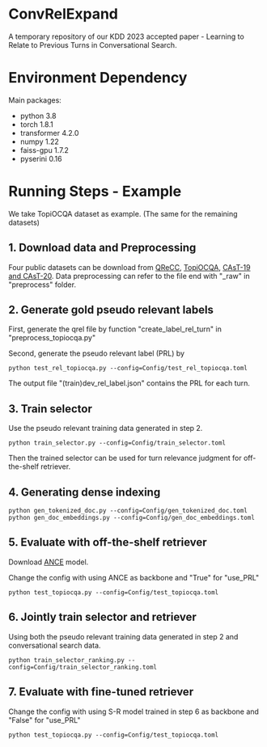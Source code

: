 # ConvRelExpand

A temporary repository of our KDD 2023 accepted paper - Learning to Relate to Previous Turns in Conversational Search.

# Environment Dependency

Main packages:
- python 3.8
- torch 1.8.1
- transformer 4.2.0
- numpy 1.22
- faiss-gpu 1.7.2
- pyserini 0.16

# Running Steps - Example

We take TopiOCQA dataset as example. (The same for the remaining datasets)

## 1. Download data and Preprocessing

Four public datasets can be download from [QReCC](https://github.com/apple/ml-qrecc), [TopiOCQA](https://github.com/McGill-NLP/topiocqa), [CAsT-19 and CAsT-20](https://www.treccast.ai/). Data preprocessing can refer to the file end with "_raw" in "preprocess" folder.

## 2. Generate gold pseudo relevant labels

First, generate the qrel file by function "create_label_rel_turn" in "preprocess_topiocqa.py"

Second, generate the pseudo relevant label (PRL) by
```
python test_rel_topiocqa.py --config=Config/test_rel_topiocqa.toml
```

The output file "(train)dev_rel_label.json" contains the PRL for each turn.

## 3. Train selector

Use the pseudo relevant training data generated in step 2.
```
python train_selector.py --config=Config/train_selector.toml
```

Then the trained selector can be used for turn relevance judgment for off-the-shelf retriever.

## 4. Generating dense indexing

```
python gen_tokenized_doc.py --config=Config/gen_tokenized_doc.toml
python gen_doc_embeddings.py --config=Config/gen_doc_embeddings.toml
```

## 5. Evaluate with off-the-shelf retriever

Download [ANCE](https://huggingface.co/castorini/ance-msmarco-passage) model.

Change the config with using ANCE as backbone and "True" for "use_PRL"
```
python test_topiocqa.py --config=Config/test_topiocqa.toml
```

## 6. Jointly train selector and retriever

Using both the pseudo relevant training data generated in step 2 and conversational search data.

```
python train_selector_ranking.py --config=Config/train_selector_ranking.toml
```

## 7. Evaluate with fine-tuned retriever

Change the config with using S-R model trained in step 6 as backbone and "False" for "use_PRL"
```
python test_topiocqa.py --config=Config/test_topiocqa.toml
```
